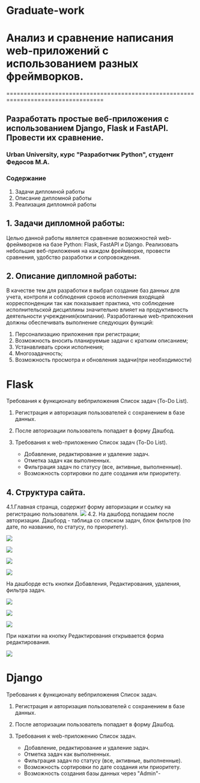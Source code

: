 # Graduate-work

# Анализ и сравнение написания web-приложений с использованием разных фреймворков.
==================================================================================
## Разработать простые веб-приложения с использованием Django, Flask и FastAPI. Провести их сравнение.

### Urban University, курс "Разработчик Python", студент Федосов М.А. 

### Содержание

1. Задачи дипломной работы
2. Описание дипломной работы
3. Реализация дипломной работы


## 1. Задачи дипломной работы:
   Целью данной работы является сравнение возможностей web-фреймворков на базе Python: Flask, FastAPI и Django. Реализовать небольшие веб-приложения на каждом фреймворке, провести сравнения, удобство разработки и сопровождения.

## 2. Описание дипломной работы:
  В качестве тем для разработки я выбрал создание баз данных для учета, контроля и соблюдения сроков исполнения входящей корреспонденции так как показывает практика, что соблюдение исполнительской дисциплины значительно влияет на продуктивность деятельности учреждения(компании).
  Разработанные web-приложения должны обеспечивать выполнение следующих функций:
  
  1. Персонализацию приложения при регистрации;
  2. Возможность вносить планируемые задачи c кратким описанием;
  3. Устанавливать сроки исполнения;
  4. Многозадачность;
  5. Возможность просмотра и обновления задачи(при необходимости)

# **Flask**

Требования к функционалу вебприложения Список задач (To-Do List).

1. Регистрация и авторизация пользователей с сохранением в базе данных.
   
2. После авторизации пользователь попадает в форму Дашбод.

3. Требования к web-приложению Список задач (To-Do List).
   - Добавление, редактирование и удаление задач.
   - Отметка задач как выполненных.
   - Фильтрация задач по статусу (все, активные, выполненные).
   - Возможность сортировки по дате создания или приоритету.


## 4. Структура сайта.
   
  4.1.Главная странца, содержит форму авторизации и ссылку на регистрацию пользователя.
   ![](https://github.com/stels24/-Help/blob/main/Страница%20регистрации.png)
  4.2. Нa дашборд попадаем после авторизации. Дaшборд - таблица со списком задач, блок фильтров (по дате, по названию, по статусу, по приоритету).
  
![](https://github.com/stels24/-Help/blob/main/Пререход%20на%20Dashboard.png)

![](https://github.com/stels24/-Help/blob/main/Страница%20новой%20задачи.png)

![](https://github.com/stels24/-Help/blob/main/Выбираем%20статус.png)

![](https://github.com/stels24/-Help/blob/main/Выбор%20даты%20исполнения%20задачи.png)

   На дашборде есть кнопки Дoбавления, Редактирования, удаления, фильтра  задач.
   
   ![](https://github.com/stels24/-Help/blob/main/Кнопки%20добавления%20задач.png)
   
   ![](https://github.com/stels24/-Help/blob/main/Запись%20сформированной%20задачи.png)
   
   ![](https://github.com/stels24/-Help/blob/main/Просмотр%20задачи.png)

При нажатии на кнопку Редактирования открывается форма редактирования.

![](https://github.com/stels24/-Help/blob/main/Кнопка%20редактирования.png)

# **Django**

Требования к функционалу вебприложения Список задач.

1. Регистрация и авторизация пользователей с сохранением в базе данных.
   
2. После авторизации пользователь попадает в форму Дашбод.

3. Требования к web-приложению Список задач.
   - Добавление, редактирование и удаление задач.
   - Отметка задач как выполненных.
   - Фильтрация задач по статусу (все, активные, выполненные).
   - Возможность сортировки по дате создания или приоритету.
   - Возможность создания базы данных через "Admin"-

